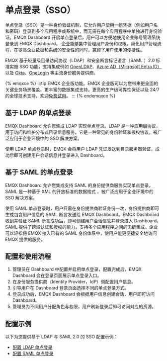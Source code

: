 # 单点登录（SSO）

单点登录（SSO）是一种身份验证机制，它允许用户使用一组凭据（例如用户名和密码）登录到多个应用程序或系统中，而无需在每个应用程序中单独进行身份验证。EMQX Dashboard 开启单点登录后，用户可以方便地使用企业账号管理系统登录到 EMQX Dashboard。 企业能够集中管理用户身份和权限，简化用户管理流程，在提高企业数据和系统的安全性的同时，兼顾了用户使用的便捷性。

EMQX 基于轻量级目录访问协议（LDAP）和安全断言标记语言（SAML ）2.0 标准实施 SSO 功能，支持集成例如 [OpenLDAP](https://www.openldap.org/)、[Azure AD（Microsoft Entra ID）](https://azure.microsoft.com/en-in/products/active-directory) 以及 [Okta](https://www.okta.com/)、[OneLogin](https://www.onelogin.com/) 等主流身份服务提供商。

{% emqxce %}
:::tip
EMQX 企业版功能。EMQX 企业版可以为您带来更全面的关键业务场景覆盖、更丰富的数据集成支持，更高的生产级可靠性保证以及 24/7 的全球技术支持，欢迎[免费试用](https://www.emqx.com/zh/try?product=enterprise)。
:::
{% endemqxce %}

## 基于 LDAP 的单点登录

EMQX Dashboard 允许您集成 LDAP 实现单点登录。LDAP 是一种应用层协议，用于访问和维护分布式目录信息服务。它是一种常见的身份验证和授权协议，被广泛应用于企业环境中的 SSO 解决方案。

使用 LDAP 单点登录时，EMQX 会将用户 LDAP 凭证发送到目录服务器验证，成功后即可创建用户会话信息并登录进入 Dashboard。

## 基于 SAML 的单点登录

EMQX Dashboard 允许您集成支持 SAML 的身份提供商服务实现单点登录。SAML 是一种基于 XML 的开放标准的数据格式 ，被广泛应用于企业环境中的 SSO 解决方案。

使用 SAML 单点登录时，用户只需在身份提供商验证身份一次，身份提供商即可生成包含用户信息的 SAML 断言发送给 EMQX Dashboard。EMQX Dashboard 收到并验证 SAML 断言成功后，即可创建用户会话信息并登录进入 Dashboard。SAML 提供了跨域认证和授权的能力，支持多个应用程序之间的无缝集成。企业可以轻松将 EMQX 接入已有的 SAML 身份体系中，使用户能更便捷安全地访问 EMQX 提供的服务。

## 配置和使用流程

1. 管理员在 Dashboard 中配置并启用单点登录，配置完成后，EMQX Dashboard 会在登录页面展示单点登录入口。
2. 在身份服务提供商（Identity Provider，IdP）侧配置用户信息。
3. 引导用户在 Dashboard 登录页面选择不同的单点登录方式。
4. 登录成功后，EMQX Dashboard 会根据用户信息创建会话，用户即可访问 Dashboard。
5. 管理员为不同用户分配角色与权限，用户刷新登录后即可访问对应的资源。

## 配置示例

以下为您提供基于 LDAP 与 SAML 2.0 的 SSO 配置示例：

- [配置 LDAP 单点登录](./sso-ldap.md)
- [配置 SAML 单点登录](./sso-saml.md)

